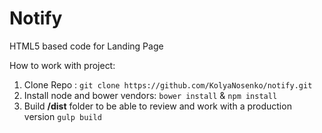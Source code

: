 # Notify
HTML5 based code for Landing Page

How to work with project:

1. Clone Repo : `git clone https://github.com/KolyaNosenko/notify.git`
2. Install node and bower vendors: `bower install` & `npm install`
3. Build **/dist** folder to be able to review and work with a production version `gulp build`

